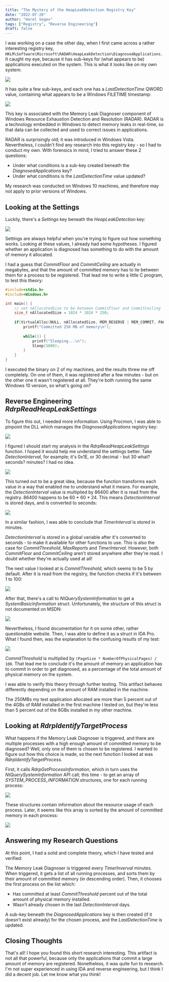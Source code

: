 ```yaml
---
title: "The Mystery of the HeapLeakDetection Registry Key"
date: "2022-07-20"
author: "Harel Segev"
tags: ["Registry", "Reverse Engineering"]
draft: false
---
```


I was working on a case the other day, when I first came across a rather interesting registry key, `HKLM\Software\Microsoft\RADAR\HeapLeakDetection\DiagnosedApplications`. It caught my eye, because it has sub-keys for (what appears to be) applications executed on the system. This is what it looks like on my own system:

![](images/regedit_key_hierarchy.png)

It has quite a few sub-keys, and each one has a *LastDetectionTime* QWORD value, containing what appears to be a Windows FILETIME timestamp:

![](images/regedit_last_detection_time.png)

This key is associated with the Memory Leak Diagnoser component of Windows Resource Exhaustion Detection and Resolution (RADAR). RADAR is a technology embedded in Windows to detect memory leaks in real-time, so that data can be collected and used to correct issues in applications.

RADAR is surprisingly old; it was introduced in Windows Vista. Nevertheless, I couldn't find any research into this registry key - so I had to conduct my own. With forensics in mind, I tried to answer these 2 questions:

* Under what conditions is a sub-key created beneath the *DiagnosedApplications* key?
* Under what conditions is the *LastDetectionTime* value updated?

My research was conducted on Windows 10 machines, and therefore may not apply to prior versions of Windows.

## Looking at the Settings

Luckily, there's a *Settings* key beneath the *HeapLeakDetection* key:

![](images/regedit_settings.png)

Settings are always helpful when you're trying to figure out how something works. Looking at these values, I already had some hypotheses. I figured whether an application is diagnosed has something to do with the amount of memory it allocated.

I had a guess that *CommitFloor* and *CommitCeiling* are actually in megabytes, and that the amount of committed memory has to lie between them for a process to be registered. That lead me to write a little C program, to test this theory:

```c
#include<stdio.h>
#include<Windows.h>

int main() {
    // set nAllocatedSize to be between CommitFloor and CommitCeiling
    size_t nAllocatedSize = 1024 * 1024 * 250;
    
    if(VirtualAlloc(NULL, nAllocatedSize, MEM_RESERVE | MEM_COMMIT, PAGE_READWRITE)) {
        printf("Committed 250 MB of memory\n");
        
        while(1) {
            printf("Sleeping...\n");
            Sleep(5000);
        }
    }
}
```

I executed the binary on 2 of my machines, and the results threw me off completely. On one of them, it was registered after a few minutes - but on the other one it wasn't registered at all. They're both running the same Windows 10 version, so what's going on?

## Reverse Engineering *RdrpReadHeapLeakSettings*

To figure this out, I needed more information. Using Procmon, I was able to pinpoint the DLL which manages the *DiagnosedApplications* registry key:

![](images/procmon.png)

I figured I should start my analysis in the *RdrpReadHeapLeakSettings* function. I hoped it would help me understand the settings better. Take *DetectionInterval*, for example; it's 0x1E, or 30 decimal - but 30 what? seconds? minutes? I had no idea.

![](images/physics_meme.png)

This turned out to be a great idea, because the function transforms each value in a way that enabled me to understand what it means. For example, the *DetectionInterval* value is multiplied by 86400 after it is read from the registry. 86400 happens to be 60 * 60 * 24. This means *DetectionInterval* is stored days, and is converted to seconds:

![](images/ida32_DetectionInterval.png)

In a similar fashion, I was able to conclude that *TimerInterval* is stored in minutes.

*DetectionInterval* is stored in a global variable after it's converted to seconds - to make it available for other functions to use. This is also the case for *CommitThreshold*, *MaxReports* and *TimerInterval*. However, both *CommitFloor* and *CommitCeiling* aren't stored anywhere after they're read. I doubt whether they're actually used at all!

The next value I looked at is *CommitThreshold*, which seems to be 5 by default. After it is read from the registry, the function checks if it's between 1 to 100:

![](images/ida64_CommitThreshold_01.png)

After that, there's a call to *NtQuerySystemInformation* to get a *SystemBasicInformation* struct. Unfortunately, the structure of this struct is not documented on MSDN:

![](images/msdn_SystemBasicInformation.png)

Nevertheless, I found documentation for it on some other, rather questionable website. Then, I was able to define it as a struct in IDA Pro. What I found then, was the explanation to the confusing results of my test:

![](images/ida64_CommitThreshold_02.png)

*CommitThreshold* is multiplied by `(PageSize * NumberOfPhysicalPages) / 100`. That lead me to conclude it's the amount of memory an application has to commit in order to get diagnosed, as a percentage of the total amount of physical memory on the system.

I was able to verify this theory through further testing. This artifact behaves differently depending on the amount of RAM installed in the machine.

The 250MBs my test application allocated are more than 5 percent out of the 4GBs of RAM installed in the first machine I tested on, but they're less than 5 percent out of the 8GBs installed in my other machine.

## Looking at *RdrpIdentifyTargetProcess*

What happens if the Memory Leak Diagnoser is triggered, and there are multiple processes with a high enough amount of committed memory to be diagnosed? Well, only one of them is chosen to be registered. I wanted to figure out how this choice is made, so the next function I looked at was *RdrpIdentifyTargetProcess*.

First, it calls *RdrpGetProcessInformation*, which in turn uses the *NtQuerySystemInformation* API call; this time - to get an array of *SYSTEM_PROCESS_INFORMATION* structures, one for each running process:

![](images/ida32_process_list.png)

These structures contain information about the resource usage of each process. Later, it seems like this array is sorted by the amount of committed memory in each process:

![](images/ida32_qsort.png)

## Answering my Research Questions

At this point, I had a solid and complete theory, which I have tested and verified:

The Memory Leak Diagnoser is triggered every *TimerInverval* minutes. When triggered, it gets a list of all running processes, and sorts them by their amount of committed memory (in descending order). Then, it chooses the first process on the list which:

* Has committed at least *CommitThreshold* percent out of the total amount of physical memory installed.
* Wasn't already chosen in the last *DetectionInterval* days.

A sub-key beneath the *DiagnosedApplications* key is then created (if it doesn't exist already) for the chosen process, and the *LastDetectionTime* is updated.

## Closing Thoughts

That's all! I hope you found this short research interesting. This artifact is not all that powerful, because only the applications that commit a large amount of memory are registered. Nonetheless, it was quite fun to research. I'm not super experienced in using IDA and reverse engineering, but I think I did a decent job. Let me know what you think!
